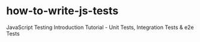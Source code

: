 # how-to-write-js-tests
JavaScript Testing Introduction Tutorial - Unit Tests, Integration Tests &amp; e2e Tests
